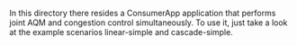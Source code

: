 In this directory there resides a ConsumerApp application that performs joint
AQM and congestion control simultaneously. To use it, just take a look at the
example scenarios linear-simple and cascade-simple.

